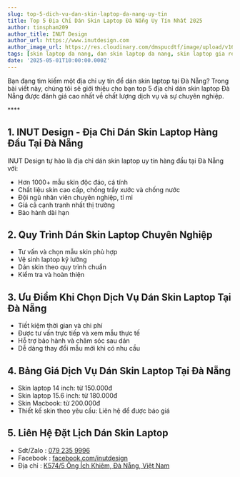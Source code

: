 ```yaml
---
slug: top-5-dich-vu-dan-skin-laptop-da-nang-uy-tin
title: Top 5 Địa Chỉ Dán Skin Laptop Đà Nẵng Uy Tín Nhất 2025
author: tinspham209
author_title: INUT Design
author_url: https://www.inutdesign.com
author_image_url: https://res.cloudinary.com/dmspucdtf/image/upload/v1663647671/inut/292635797_197003529328579_4330060878795101093_n_bjzhby.jpg
tags: [skin laptop da nang, dan skin laptop da nang, skin laptop gia re da nang, dia chi dan skin laptop da nang]
date: '2025-05-01T10:00:00.000Z'
---
```


Bạn đang tìm kiếm một địa chỉ uy tín để dán skin laptop tại Đà Nẵng? Trong bài viết này, chúng tôi sẽ giới thiệu cho bạn top 5 địa chỉ dán skin laptop Đà Nẵng được đánh giá cao nhất về chất lượng dịch vụ và sự chuyên nghiệp.

<!-- truncate-->****

<!-- ## Table of contents -->

## 1. INUT Design - Địa Chỉ Dán Skin Laptop Hàng Đầu Tại Đà Nẵng
INUT Design tự hào là địa chỉ dán skin laptop uy tín hàng đầu tại Đà Nẵng với:
- Hơn 1000+ mẫu skin độc đáo, cá tính
- Chất liệu skin cao cấp, chống trầy xước và chống nước
- Đội ngũ nhân viên chuyên nghiệp, tỉ mỉ
- Giá cả cạnh tranh nhất thị trường
- Bảo hành dài hạn

## 2. Quy Trình Dán Skin Laptop Chuyên Nghiệp
- Tư vấn và chọn mẫu skin phù hợp
- Vệ sinh laptop kỹ lưỡng
- Dán skin theo quy trình chuẩn
- Kiểm tra và hoàn thiện

## 3. Ưu Điểm Khi Chọn Dịch Vụ Dán Skin Laptop Tại Đà Nẵng
- Tiết kiệm thời gian và chi phí
- Được tư vấn trực tiếp và xem mẫu thực tế
- Hỗ trợ bảo hành và chăm sóc sau dán
- Dễ dàng thay đổi mẫu mới khi có nhu cầu

## 4. Bảng Giá Dịch Vụ Dán Skin Laptop Tại Đà Nẵng
- Skin laptop 14 inch: từ 150.000đ
- Skin laptop 15.6 inch: từ 180.000đ
- Skin Macbook: từ 200.000đ
- Thiết kế skin theo yêu cầu: Liên hệ để được báo giá

## 5. Liên Hệ Đặt Lịch Dán Skin Laptop
- Sdt/Zalo : [079 235 9996](tel:0792359996)
- Facebook : [facebook.com/inutdesign](https://www.facebook.com/inutdesign)
- Địa chỉ : [K574/5 Ông Ích Khiêm, Đà Nẵng, Việt Nam](https://maps.app.goo.gl/dAdKSbnBEvarx6LK8)